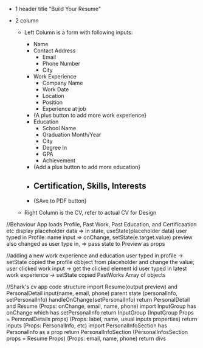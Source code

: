 - 1 header title "Build Your Resume"
- 2 column

  - Left Column is a form with following inputs:

    - Name
    - Contact Address
      - Email
      - Phone Number
      - City
    - Work Experience
      - Company Name
      - Work Date
      - Location
      - Position
      - Experience at job
    - {A plus button to add more work experience}
    - Education
      - School Name
      - Graduation Month/Year
      - City
      - Degree In
      - GPA
      - Achievement
    - {Add a plus button to add more education}
    - ## Certification, Skills, Interests
    - {SAve to PDF button}

  - Right Column is the CV, refer to actual CV for Design

//Behaviour
App loads
Profile, Past Work, Past Education, and Certificaation etc display placeholder data =>
in state, useState(placeholder data)
user typed in Profile: name input =>
onChange, setState(e.target.value)
preview also changed as user type in, =>
pass state to Preview as props

//adding a new work experience and education
user typed in profile -> setState copied the profile obbject from placeholder and change the value;
user clicked work input -> get the clicked element id
user typed in latest work experience
-> setState copied PastWorks Array of objects

//Shark's cv app code structure
<index>
<App>
import Resume(output preview) and PersonalDetail input(name, email, phone)
parent state (personalInfo, setPersonalInfo)
handleOnChange(setPersonalInfo)
return PersonalDetail and Resume
<PersonalDetail> (Props: onChange, email, name, phone)
import InputGroup
has onChange which has setPersonalInfo
return InputGroup (InputGroup Props = PersonalDetails props)
<InputGroup> (Props: label, name, usual inputs properties)
return inputs
<Resume>(Props: PersonalInfo, etc)
import PersonalInfoSection
has PersonalInfo as a prop
return PersonalInfoSection (PersonalInfosSection props = Resume Props)
<PersonalInfoSection> (Props: email, name, phone)
return divs
